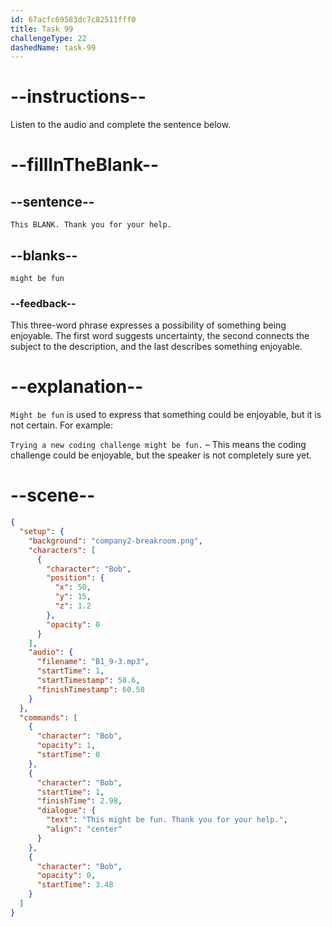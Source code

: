```yaml
---
id: 67acfc69583dc7c82511fff0
title: Task 99
challengeType: 22
dashedName: task-99
---
```

<!-- (audio) Bob: This might be fun. Thank you for your help. -->

# --instructions--

Listen to the audio and complete the sentence below.

# --fillInTheBlank--

## --sentence--

`This BLANK. Thank you for your help.`

## --blanks--

`might be fun`

### --feedback--

This three-word phrase expresses a possibility of something being enjoyable. The first word suggests uncertainty, the second connects the subject to the description, and the last describes something enjoyable.

# --explanation--

`Might be fun` is used to express that something could be enjoyable, but it is not certain. For example:  

`Trying a new coding challenge might be fun.` – This means the coding challenge could be enjoyable, but the speaker is not completely sure yet.  

# --scene--

```json
{
  "setup": {
    "background": "company2-breakroom.png",
    "characters": [
      {
        "character": "Bob",
        "position": {
          "x": 50,
          "y": 15,
          "z": 1.2
        },
        "opacity": 0
      }
    ],
    "audio": {
      "filename": "B1_9-3.mp3",
      "startTime": 1,
      "startTimestamp": 58.6,
      "finishTimestamp": 60.58
    }
  },
  "commands": [
    {
      "character": "Bob",
      "opacity": 1,
      "startTime": 0
    },
    {
      "character": "Bob",
      "startTime": 1,
      "finishTime": 2.98,
      "dialogue": {
        "text": "This might be fun. Thank you for your help.",
        "align": "center"
      }
    },
    {
      "character": "Bob",
      "opacity": 0,
      "startTime": 3.48
    }
  ]
}
```
